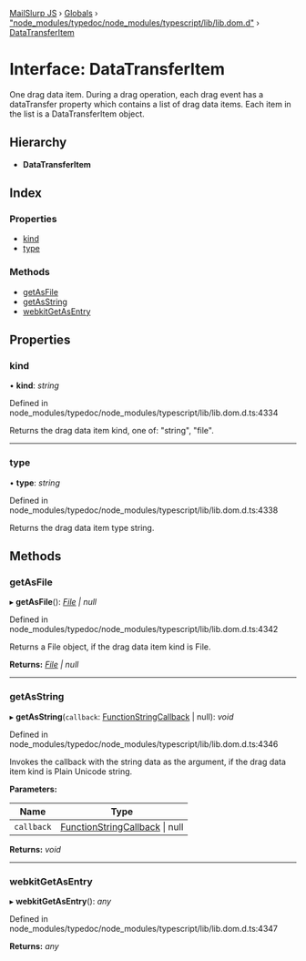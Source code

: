 [MailSlurp JS](../README.md) › [Globals](../globals.md) › ["node_modules/typedoc/node_modules/typescript/lib/lib.dom.d"](../modules/_node_modules_typedoc_node_modules_typescript_lib_lib_dom_d_.md) › [DataTransferItem](_node_modules_typedoc_node_modules_typescript_lib_lib_dom_d_.datatransferitem.md)

# Interface: DataTransferItem

One drag data item. During a drag operation, each drag event has a dataTransfer property which contains a list of drag data items. Each item in the list is a DataTransferItem object.

## Hierarchy

* **DataTransferItem**

## Index

### Properties

* [kind](_node_modules_typedoc_node_modules_typescript_lib_lib_dom_d_.datatransferitem.md#kind)
* [type](_node_modules_typedoc_node_modules_typescript_lib_lib_dom_d_.datatransferitem.md#type)

### Methods

* [getAsFile](_node_modules_typedoc_node_modules_typescript_lib_lib_dom_d_.datatransferitem.md#getasfile)
* [getAsString](_node_modules_typedoc_node_modules_typescript_lib_lib_dom_d_.datatransferitem.md#getasstring)
* [webkitGetAsEntry](_node_modules_typedoc_node_modules_typescript_lib_lib_dom_d_.datatransferitem.md#webkitgetasentry)

## Properties

###  kind

• **kind**: *string*

Defined in node_modules/typedoc/node_modules/typescript/lib/lib.dom.d.ts:4334

Returns the drag data item kind, one of: "string", "file".

___

###  type

• **type**: *string*

Defined in node_modules/typedoc/node_modules/typescript/lib/lib.dom.d.ts:4338

Returns the drag data item type string.

## Methods

###  getAsFile

▸ **getAsFile**(): *[File](_node_modules_typedoc_node_modules_typescript_lib_lib_dom_d_.file.md) | null*

Defined in node_modules/typedoc/node_modules/typescript/lib/lib.dom.d.ts:4342

Returns a File object, if the drag data item kind is File.

**Returns:** *[File](_node_modules_typedoc_node_modules_typescript_lib_lib_dom_d_.file.md) | null*

___

###  getAsString

▸ **getAsString**(`callback`: [FunctionStringCallback](_node_modules_typedoc_node_modules_typescript_lib_lib_dom_d_.functionstringcallback.md) | null): *void*

Defined in node_modules/typedoc/node_modules/typescript/lib/lib.dom.d.ts:4346

Invokes the callback with the string data as the argument, if the drag data item kind is Plain Unicode string.

**Parameters:**

Name | Type |
------ | ------ |
`callback` | [FunctionStringCallback](_node_modules_typedoc_node_modules_typescript_lib_lib_dom_d_.functionstringcallback.md) &#124; null |

**Returns:** *void*

___

###  webkitGetAsEntry

▸ **webkitGetAsEntry**(): *any*

Defined in node_modules/typedoc/node_modules/typescript/lib/lib.dom.d.ts:4347

**Returns:** *any*
